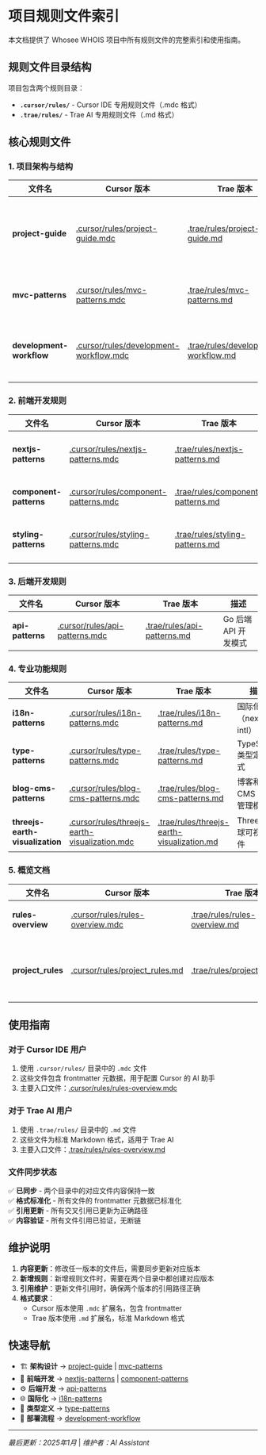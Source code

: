 # 项目规则文件索引

本文档提供了 Whosee WHOIS 项目中所有规则文件的完整索引和使用指南。

## 规则文件目录结构

项目包含两个规则目录：

- **`.cursor/rules/`** - Cursor IDE 专用规则文件（.mdc 格式）
- **`.trae/rules/`** - Trae AI 专用规则文件（.md 格式）

## 核心规则文件

### 1. 项目架构与结构

| 文件名 | Cursor 版本 | Trae 版本 | 描述 |
|--------|-------------|-----------|------|
| **project-guide** | [.cursor/rules/project-guide.mdc](.cursor/rules/project-guide.mdc) | [.trae/rules/project-guide.md](.trae/rules/project-guide.md) | 项目总体架构和结构指南 |
| **mvc-patterns** | [.cursor/rules/mvc-patterns.mdc](.cursor/rules/mvc-patterns.mdc) | [.trae/rules/mvc-patterns.md](.trae/rules/mvc-patterns.md) | MVC 架构模式指导 |
| **development-workflow** | [.cursor/rules/development-workflow.mdc](.cursor/rules/development-workflow.mdc) | [.trae/rules/development-workflow.md](.trae/rules/development-workflow.md) | 开发流程和部署指南 |

### 2. 前端开发规则

| 文件名 | Cursor 版本 | Trae 版本 | 描述 |
|--------|-------------|-----------|------|
| **nextjs-patterns** | [.cursor/rules/nextjs-patterns.mdc](.cursor/rules/nextjs-patterns.mdc) | [.trae/rules/nextjs-patterns.md](.trae/rules/nextjs-patterns.md) | Next.js 15 App Router 模式 |
| **component-patterns** | [.cursor/rules/component-patterns.mdc](.cursor/rules/component-patterns.mdc) | [.trae/rules/component-patterns.md](.trae/rules/component-patterns.md) | React 组件开发模式 |
| **styling-patterns** | [.cursor/rules/styling-patterns.mdc](.cursor/rules/styling-patterns.mdc) | [.trae/rules/styling-patterns.md](.trae/rules/styling-patterns.md) | Tailwind CSS 和 shadcn/ui 样式模式 |

### 3. 后端开发规则

| 文件名 | Cursor 版本 | Trae 版本 | 描述 |
|--------|-------------|-----------|------|
| **api-patterns** | [.cursor/rules/api-patterns.mdc](.cursor/rules/api-patterns.mdc) | [.trae/rules/api-patterns.md](.trae/rules/api-patterns.md) | Go 后端 API 开发模式 |

### 4. 专业功能规则

| 文件名 | Cursor 版本 | Trae 版本 | 描述 |
|--------|-------------|-----------|------|
| **i18n-patterns** | [.cursor/rules/i18n-patterns.mdc](.cursor/rules/i18n-patterns.mdc) | [.trae/rules/i18n-patterns.md](.trae/rules/i18n-patterns.md) | 国际化模式（next-intl） |
| **type-patterns** | [.cursor/rules/type-patterns.mdc](.cursor/rules/type-patterns.mdc) | [.trae/rules/type-patterns.md](.trae/rules/type-patterns.md) | TypeScript 类型定义模式 |
| **blog-cms-patterns** | [.cursor/rules/blog-cms-patterns.mdc](.cursor/rules/blog-cms-patterns.mdc) | [.trae/rules/blog-cms-patterns.md](.trae/rules/blog-cms-patterns.md) | 博客和 CMS 内容管理模式 |
| **threejs-earth-visualization** | [.cursor/rules/threejs-earth-visualization.mdc](.cursor/rules/threejs-earth-visualization.mdc) | [.trae/rules/threejs-earth-visualization.md](.trae/rules/threejs-earth-visualization.md) | Three.js 地球可视化组件 |

### 5. 概览文档

| 文件名 | Cursor 版本 | Trae 版本 | 描述 |
|--------|-------------|-----------|------|
| **rules-overview** | [.cursor/rules/rules-overview.mdc](.cursor/rules/rules-overview.mdc) | [.trae/rules/rules-overview.md](.trae/rules/rules-overview.md) | 规则文件总览 |
| **project_rules** | [.cursor/rules/project_rules.md](.cursor/rules/project_rules.md) | [.trae/rules/project_rules.md](.trae/rules/project_rules.md) | 项目规则（通用格式） |

## 使用指南

### 对于 Cursor IDE 用户

1. 使用 `.cursor/rules/` 目录中的 `.mdc` 文件
2. 这些文件包含 frontmatter 元数据，用于配置 Cursor 的 AI 助手
3. 主要入口文件：[.cursor/rules/rules-overview.mdc](.cursor/rules/rules-overview.mdc)

### 对于 Trae AI 用户

1. 使用 `.trae/rules/` 目录中的 `.md` 文件
2. 这些文件为标准 Markdown 格式，适用于 Trae AI
3. 主要入口文件：[.trae/rules/rules-overview.md](.trae/rules/rules-overview.md)

### 文件同步状态

✅ **已同步** - 两个目录中的对应文件内容保持一致  
✅ **格式标准化** - 所有文件的 frontmatter 元数据已标准化  
✅ **引用更新** - 所有交叉引用已更新为正确路径  
✅ **内容验证** - 所有文件引用已验证，无断链

## 维护说明

1. **内容更新**：修改任一版本的文件后，需要同步更新对应版本
2. **新增规则**：新增规则文件时，需要在两个目录中都创建对应版本
3. **引用维护**：更新文件引用时，确保两个版本的引用路径正确
4. **格式要求**：
   - Cursor 版本使用 `.mdc` 扩展名，包含 frontmatter
   - Trae 版本使用 `.md` 扩展名，标准 Markdown 格式

## 快速导航

- 🏗️ **架构设计** → [project-guide](.cursor/rules/project-guide.mdc) | [mvc-patterns](.cursor/rules/mvc-patterns.mdc)
- 🎨 **前端开发** → [nextjs-patterns](.cursor/rules/nextjs-patterns.mdc) | [component-patterns](.cursor/rules/component-patterns.mdc)
- ⚙️ **后端开发** → [api-patterns](.cursor/rules/api-patterns.mdc)
- 🌐 **国际化** → [i18n-patterns](.cursor/rules/i18n-patterns.mdc)
- 📝 **类型定义** → [type-patterns](.cursor/rules/type-patterns.mdc)
- 🚀 **部署流程** → [development-workflow](.cursor/rules/development-workflow.mdc)

---

*最后更新：2025年1月* | *维护者：AI Assistant*
